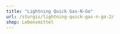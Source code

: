 ```yaml
---
title: "Lightning Quick Gas-N-Go"
url: /sturgis/lightning-quick-gas-n-go-2/
shop: Lebensmittel
---
```

